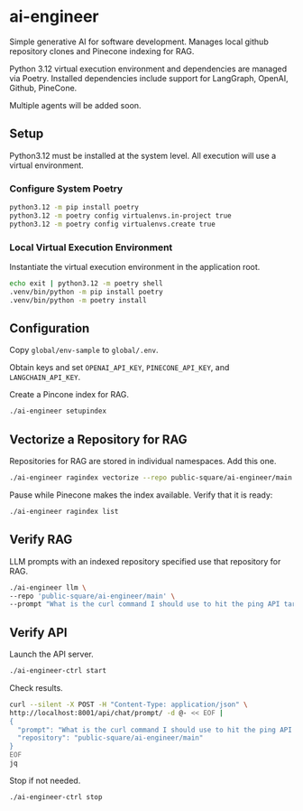 # ai-engineer
Simple generative AI for software development. Manages local github repository
clones and Pinecone indexing for RAG.

Python 3.12 virtual execution environment and dependencies are managed via
Poetry. Installed dependencies include support for LangGraph, OpenAI, Github,
PineCone.

Multiple agents will be added soon.

## Setup
Python3.12 must be installed at the system level. All execution will use a
virtual environment.

### Configure System Poetry
```bash
python3.12 -m pip install poetry
python3.12 -m poetry config virtualenvs.in-project true
python3.12 -m poetry config virtualenvs.create true
```

### Local Virtual Execution Environment
Instantiate the virtual execution environment in the application root.
```bash
echo exit | python3.12 -m poetry shell
.venv/bin/python -m pip install poetry
.venv/bin/python -m poetry install
```

## Configuration
Copy `global/env-sample` to `global/.env`.

Obtain keys and set `OPENAI_API_KEY`, `PINECONE_API_KEY`, and `LANGCHAIN_API_KEY`.

Create a Pincone index for RAG.

```bash
./ai-engineer setupindex
```

## Vectorize a Repository for RAG
Repositories for RAG are stored in individual namespaces. Add this one.

```bash
./ai-engineer ragindex vectorize --repo public-square/ai-engineer/main
```

Pause while Pinecone makes the index available. Verify that it is ready:

```bash
./ai-engineer ragindex list
```

## Verify RAG
LLM prompts with an indexed repository specified use that repository for RAG.
```bash
./ai-engineer llm \
--repo 'public-square/ai-engineer/main' \
--prompt "What is the curl command I should use to hit the ping API target?"
```

## Verify API
Launch the API server.

```bash
./ai-engineer-ctrl start
```

Check results.
```bash
curl --silent -X POST -H "Content-Type: application/json" \
http://localhost:8001/api/chat/prompt/ -d @- << EOF |
{
  "prompt": "What is the curl command I should use to hit the ping API target?",
  "repository": "public-square/ai-engineer/main"
}
EOF
jq
```

Stop if not needed.

```bash
./ai-engineer-ctrl stop
```


